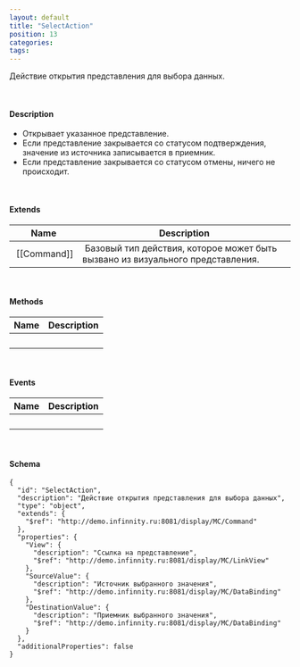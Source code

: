 ```yaml
---
layout: default
title: "SelectAction"
position: 13
categories: 
tags: 
---
```


Действие открытия представления для выбора данных.

   

#### Description

* Открывает указанное представление.
* Если представление закрывается со статусом подтверждения, значение из источника записывается в приемник.
* Если представление закрывается со статусом отмены, ничего не происходит.

   

#### Extends

|Name|Description|
|----|-----------|
| [[Command]]| Базовый тип действия, которое может быть вызвано из визуального представления.|

   

#### Methods

|Name|Description|
|----|-----------|
| | |

    

#### Events

|Name|Description|
|----|-----------|
| | |

   

#### Schema

```
{
  "id": "SelectAction",
  "description": "Действие открытия представления для выбора данных",
  "type": "object",
  "extends": {
    "$ref": "http://demo.infinnity.ru:8081/display/MC/Command"
  },
  "properties": {
    "View": {
      "description": "Ссылка на представление",
      "$ref": "http://demo.infinnity.ru:8081/display/MC/LinkView"
    },
    "SourceValue": {
      "description": "Источник выбранного значения",
      "$ref": "http://demo.infinnity.ru:8081/display/MC/DataBinding"
    },
    "DestinationValue": {
      "description": "Приемник выбранного значения",
      "$ref": "http://demo.infinnity.ru:8081/display/MC/DataBinding"
    }
  },
  "additionalProperties": false
}
```

     

 

